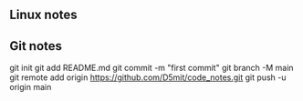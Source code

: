 



Linux notes
-----------




Git notes 
----------
git init
git add README.md
git commit -m "first commit"
git branch -M main
git remote add origin https://github.com/D5mit/code_notes.git
git push -u origin main
